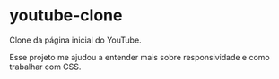 # youtube-clone
Clone da página inicial do YouTube.

Esse projeto me ajudou a entender mais sobre responsividade e como trabalhar com CSS.
